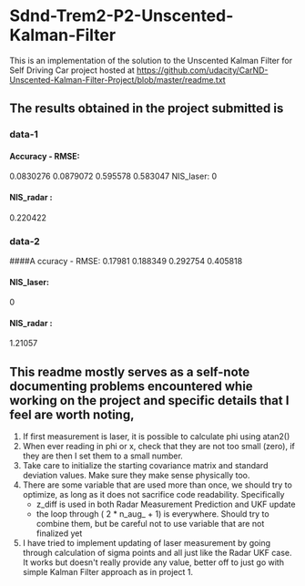 # Sdnd-Trem2-P2-Unscented-Kalman-Filter

This is an implementation of the solution to the Unscented Kalman Filter for Self Driving Car project hosted at
https://github.com/udacity/CarND-Unscented-Kalman-Filter-Project/blob/master/readme.txt

## The results obtained in the project submitted is
### data-1
#### Accuracy - RMSE:
0.0830276
0.0879072
 0.595578
 0.583047
NIS_laser:
0
#### NIS_radar :
0.220422

### data-2
####A ccuracy - RMSE:
0.17981
0.188349
0.292754
0.405818
#### NIS_laser:
0
#### NIS_radar :
1.21057

## This readme mostly serves as a self-note documenting problems encountered whie working on the project and specific details that I feel are worth noting,
1. If first measurement is laser, it is possible to calculate phi using atan2()
2. When ever reading in phi or x, check that they are not too small (zero), if they are then I set them to a small number.
3. Take care to initialize the starting covariance matrix and standard deviation values. Make sure they make sense physically too.
4. There are some variable that are used more than once, we should try to optimize, as long as it does not sacrifice code readability. Specifically
     - z_diff is used in both Radar Measurement Prediction and UKF update
     - the loop through ( 2 * n_aug_ + 1) is everywhere. Should try to combine them, but be careful not to use variable that are not finalized yet
5. I have tried to implement updating of laser measurement by going through calculation of sigma points and all just like the Radar UKF case. It works but doesn't really provide any value, better off to just go with simple Kalman Filter approach as in project 1.
